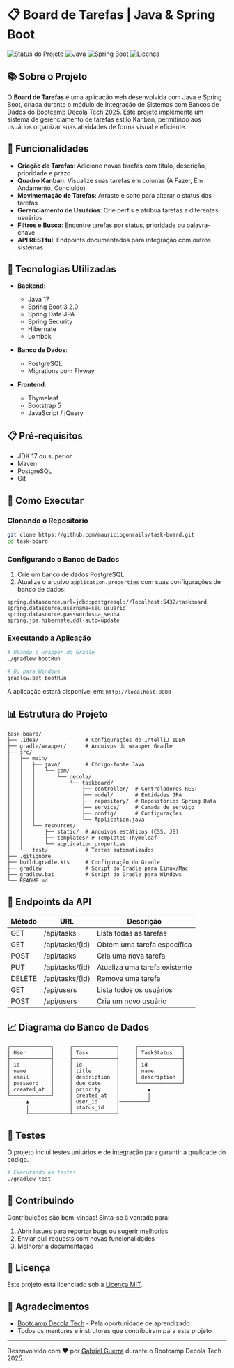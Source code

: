 # 📋 Board de Tarefas | Java & Spring Boot

![Status do Projeto](https://img.shields.io/badge/Status-Concluído-yellow)
![Java](https://img.shields.io/badge/Java-17-orange)
![Spring Boot](https://img.shields.io/badge/Spring%20Boot-3.2.0-green)
![Licença](https://img.shields.io/badge/Licença-MIT-blue)

## 📚 Sobre o Projeto

O **Board de Tarefas** é uma aplicação web desenvolvida com Java e Spring Boot, criada durante o módulo de Integração de Sistemas com Bancos de Dados do Bootcamp Decola Tech 2025. Este projeto implementa um sistema de gerenciamento de tarefas estilo Kanban, permitindo aos usuários organizar suas atividades de forma visual e eficiente.

## 🎯 Funcionalidades

- **Criação de Tarefas**: Adicione novas tarefas com título, descrição, prioridade e prazo
- **Quadro Kanban**: Visualize suas tarefas em colunas (A Fazer, Em Andamento, Concluído)
- **Movimentação de Tarefas**: Arraste e solte para alterar o status das tarefas
- **Gerenciamento de Usuários**: Crie perfis e atribua tarefas a diferentes usuários
- **Filtros e Busca**: Encontre tarefas por status, prioridade ou palavra-chave
- **API RESTful**: Endpoints documentados para integração com outros sistemas

## 🔧 Tecnologias Utilizadas

- **Backend**:
  - Java 17
  - Spring Boot 3.2.0
  - Spring Data JPA
  - Spring Security
  - Hibernate
  - Lombok

- **Banco de Dados**:
  - PostgreSQL
  - Migrations com Flyway

- **Frontend**:
  - Thymeleaf
  - Bootstrap 5
  - JavaScript / jQuery

## 📋 Pré-requisitos

- JDK 17 ou superior
- Maven
- PostgreSQL
- Git

## 🚀 Como Executar

### Clonando o Repositório

```bash
git clone https://github.com/mauriciogonrails/task-board.git
cd task-board
```

### Configurando o Banco de Dados

1. Crie um banco de dados PostgreSQL
2. Atualize o arquivo `application.properties` com suas configurações de banco de dados:

```properties
spring.datasource.url=jdbc:postgresql://localhost:5432/taskboard
spring.datasource.username=seu_usuario
spring.datasource.password=sua_senha
spring.jpa.hibernate.ddl-auto=update
```

### Executando a Aplicação

```bash
# Usando o wrapper do Gradle
./gradlew bootRun

# Ou para Windows
gradlew.bat bootRun
```

A aplicação estará disponível em: `http://localhost:8080`

## 📊 Estrutura do Projeto

```
task-board/
├── .idea/               # Configurações do IntelliJ IDEA
├── gradle/wrapper/      # Arquivos do wrapper Gradle
├── src/
│   ├── main/
│   │   ├── java/        # Código-fonte Java
│   │   │   └── com/
│   │   │       └── decola/
│   │   │           └── taskboard/
│   │   │               ├── controller/  # Controladores REST
│   │   │               ├── model/       # Entidades JPA
│   │   │               ├── repository/  # Repositórios Spring Data
│   │   │               ├── service/     # Camada de serviço
│   │   │               ├── config/      # Configurações
│   │   │               └── Application.java
│   │   └── resources/
│   │       ├── static/  # Arquivos estáticos (CSS, JS)
│   │       ├── templates/ # Templates Thymeleaf
│   │       └── application.properties
│   └── test/            # Testes automatizados
├── .gitignore
├── build.gradle.kts     # Configuração do Gradle
├── gradlew              # Script do Gradle para Linux/Mac
├── gradlew.bat          # Script do Gradle para Windows
└── README.md
```

## 📝 Endpoints da API

| Método | URL | Descrição |
|--------|-----|-----------|
| GET    | /api/tasks | Lista todas as tarefas |
| GET    | /api/tasks/{id} | Obtém uma tarefa específica |
| POST   | /api/tasks | Cria uma nova tarefa |
| PUT    | /api/tasks/{id} | Atualiza uma tarefa existente |
| DELETE | /api/tasks/{id} | Remove uma tarefa |
| GET    | /api/users | Lista todos os usuários |
| POST   | /api/users | Cria um novo usuário |

## 📈 Diagrama do Banco de Dados

```
┌─────────────┐     ┌──────────────┐     ┌──────────────┐
│ User        │     │ Task         │     │ TaskStatus   │
├─────────────┤     ├──────────────┤     ├──────────────┤
│ id          │     │ id           │     │ id           │
│ name        │     │ title        │     │ name         │
│ email       │     │ description  │     │ description  │
│ password    │     │ due_date     │     └──────────────┘
│ created_at  │     │ priority     │         ▲
└─────────────┘     │ created_at   │         │
      ▲             │ user_id      │─────────┘
      │             │ status_id    │
      └─────────────┴──────────────┘
```

## 🧪 Testes

O projeto inclui testes unitários e de integração para garantir a qualidade do código.

```bash
# Executando os testes
./gradlew test
```

## 🤝 Contribuindo

Contribuições são bem-vindas! Sinta-se à vontade para:

1. Abrir issues para reportar bugs ou sugerir melhorias
2. Enviar pull requests com novas funcionalidades
3. Melhorar a documentação

## 📜 Licença

Este projeto está licenciado sob a [Licença MIT](https://opensource.org/licenses/MIT).

## 🙏 Agradecimentos

- [Bootcamp Decola Tech](https://www.dio.me/) - Pela oportunidade de aprendizado
- Todos os mentores e instrutores que contribuíram para este projeto

---

Desenvolvido com ❤️ por [Gabriel Guerra](https://github.com/guerrastech) durante o Bootcamp Decola Tech 2025.

